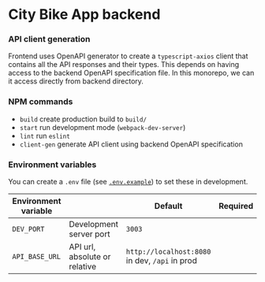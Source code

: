 # City Bike App backend

### API client generation

Frontend uses OpenAPI generator to create a `typescript-axios` client that contains all the API responses and their 
types. This depends on having access to the backend OpenAPI specification file. In this monorepo, we can it access 
directly from backend directory.

### NPM commands

* `build` create production build to `build/`
* `start` run development mode (`webpack-dev-server`)
* `lint` run `eslint`
* `client-gen` generate API client using backend OpenAPI specification

### Environment variables

You can create a `.env` file (see [`.env.example`](.env.example)) to set these in development.

| Environment variable |                               | Default                                            | Required | Example |
|----------------------|-------------------------------|----------------------------------------------------|----------|---------|
| `DEV_PORT`           | Development server port       | `3003`                                             |          |         |
| `API_BASE_URL`       | API url, absolute or relative | `http://localhost:8080` in dev, `/api` in prod     |          |         |
